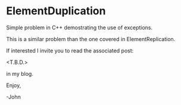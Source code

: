 # ElementDuplication
Simple problem in C++ demostrating the use of exceptions.

This is a similar problem than the one covered in ElementReplication.

If interested I invite you to read the associated post:

<T.B.D.>

in my blog.

Enjoy,

-John
